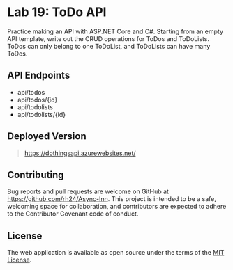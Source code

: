 # Lab 19: ToDo API

Practice making an API with ASP.NET Core and C#. Starting from an empty API template, write out the CRUD operations for ToDos and ToDoLists. ToDos can only belong to one ToDoList, and ToDoLists can have many ToDos.

## API Endpoints

* api/todos
* api/todos/{id}
* api/todolists
* api/todolists/{id}

## Deployed Version

> https://dothingsapi.azurewebsites.net/

## Contributing

Bug reports and pull requests are welcome on GitHub at https://github.com/rh24/Async-Inn. This project is intended to be a safe, welcoming space for collaboration, and contributors are expected to adhere to the Contributor Covenant code of conduct.

## License

The web application is available as open source under the terms of the [MIT License](https://opensource.org/licenses/MIT).